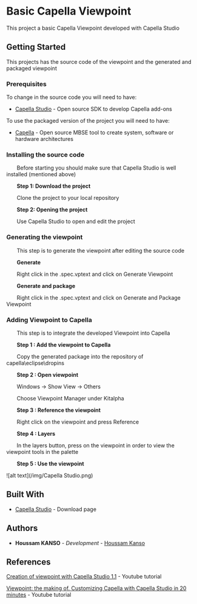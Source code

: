 # Basic Capella Viewpoint
This project a basic Capella Viewpoint developed with Capella Studio

## Getting Started

This projects has the source code of the viewpoint and the generated and packaged viewpoint

### Prerequisites
To change in the source code you will need to have:
* [Capella Studio](https://www.eclipse.org/capella/download.html) - Open source SDK to develop Capella add-ons

To use the packaged version of the project you will need to have:
* [Capella](https://www.eclipse.org/capella/download.html) - Open source MBSE tool to create system, software or hardware architectures


### Installing the source code
  &nbsp;&nbsp;&nbsp;&nbsp;&nbsp;&nbsp; Before starting you should make sure that Capella Studio is well installed (mentioned above)

  &nbsp;&nbsp;&nbsp;&nbsp;&nbsp;&nbsp; **Step 1: Download the project**

  &nbsp;&nbsp;&nbsp;&nbsp;&nbsp;&nbsp; Clone the project to your local repository

  &nbsp;&nbsp;&nbsp;&nbsp;&nbsp;&nbsp; **Step 2: Opening the project**

  &nbsp;&nbsp;&nbsp;&nbsp;&nbsp;&nbsp; Use Capella Studio to open and edit the project

### Generating the viewpoint
  &nbsp;&nbsp;&nbsp;&nbsp;&nbsp;&nbsp; This step is to generate the viewpoint after editing the source code

  &nbsp;&nbsp;&nbsp;&nbsp;&nbsp;&nbsp; **Generate**
  
  &nbsp;&nbsp;&nbsp;&nbsp;&nbsp;&nbsp; Right click in the .spec.vptext and click on Generate Viewpoint

  &nbsp;&nbsp;&nbsp;&nbsp;&nbsp;&nbsp; **Generate and package**
  
  &nbsp;&nbsp;&nbsp;&nbsp;&nbsp;&nbsp; Right click in the .spec.vptext and click on Generate and Package Viewpoint

### Adding Viewpoint to Capella
  &nbsp;&nbsp;&nbsp;&nbsp;&nbsp;&nbsp; This step is to integrate the developed Viewpoint into Capella 
  
  &nbsp;&nbsp;&nbsp;&nbsp;&nbsp;&nbsp; **Step 1 : Add the viewpoint to Capella**
  
  &nbsp;&nbsp;&nbsp;&nbsp;&nbsp;&nbsp; Copy the generated package into the repository of capella\eclipse\dropins 

  &nbsp;&nbsp;&nbsp;&nbsp;&nbsp;&nbsp; **Step 2 : Open viewpoint**
  
  &nbsp;&nbsp;&nbsp;&nbsp;&nbsp;&nbsp; Windows -> Show View -> Others
  
  &nbsp;&nbsp;&nbsp;&nbsp;&nbsp;&nbsp; Choose Viewpoint Manager under Kitalpha
  
  &nbsp;&nbsp;&nbsp;&nbsp;&nbsp;&nbsp; **Step 3 : Reference the viewpoint**
  
  &nbsp;&nbsp;&nbsp;&nbsp;&nbsp;&nbsp; Right click on the viewpoint and press Reference
  
  &nbsp;&nbsp;&nbsp;&nbsp;&nbsp;&nbsp; **Step 4 : Layers**
  
  &nbsp;&nbsp;&nbsp;&nbsp;&nbsp;&nbsp; In the layers button, press on the viewpoint in order to view the viewpoint tools in the palette
	
  &nbsp;&nbsp;&nbsp;&nbsp;&nbsp;&nbsp; **Step 5 : Use the viewpoint**
  
  ![alt text](/img/Capella Studio.png)

## Built With

* [Capella Studio](https://www.eclipse.org/capella/download.html) - Download page


## Authors
* **Houssam KANSO** - *Development* - [Houssam Kanso](https://github.com/houssamkanso)


## References
[Creation of viewpoint with Capella Studio 1.1](https://www.youtube.com/watch?v=zvIzyDxAj1c&t=301s) - Youtube tutorial

[Viewpoint: the making of. Customizing Capella with Capella Studio in 20 minutes](https://www.youtube.com/watch?v=lhNvmjHRa0o) - Youtube tutorial

